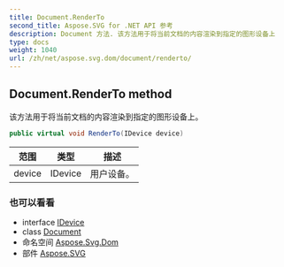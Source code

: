 ```yaml
---
title: Document.RenderTo
second_title: Aspose.SVG for .NET API 参考
description: Document 方法. 该方法用于将当前文档的内容渲染到指定的图形设备上
type: docs
weight: 1040
url: /zh/net/aspose.svg.dom/document/renderto/
---
```

## Document.RenderTo method

该方法用于将当前文档的内容渲染到指定的图形设备上。

```csharp
public virtual void RenderTo(IDevice device)
```

| 范围 | 类型 | 描述 |
| --- | --- | --- |
| device | IDevice | 用户设备。 |

### 也可以看看

* interface [IDevice](../../../aspose.svg.rendering/idevice/)
* class [Document](../)
* 命名空间 [Aspose.Svg.Dom](../../document/)
* 部件 [Aspose.SVG](../../../)


